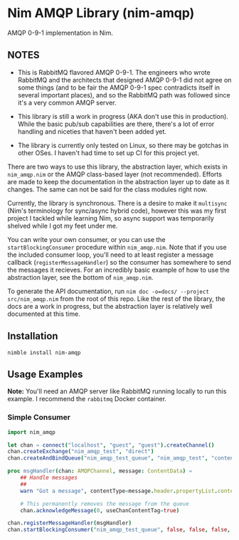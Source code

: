 # Nim AMQP Library (nim-amqp)
AMQP 0-9-1 implementation in Nim.  

## NOTES
* This is RabbitMQ flavored AMQP 0-9-1.  The engineers who wrote RabbitMQ and the architects that designed AMQP 0-9-1 did not agree on some things (and to be fair the AMQP 0-9-1 spec contradicts itself in several important places), and so the RabbitMQ path was followed since it's a very common AMQP server.

* This library is still a work in progress (AKA don't use this in production).  While the basic pub/sub capabilities are there, there's a lot of error handling and niceties that haven't been added yet.
* The library is currently only tested on Linux, so there may be gotchas in other OSes. I haven't had time to set up CI for this project yet.
 
There are two ways to use this library, the abstraction layer, which exists in `nim_amqp.nim` or the AMQP class-based layer (not recommended).  Efforts are made to keep the documentation in the abstraction layer up to date as it changes.  The same can not be said for the class modules right now.

Currently, the library is synchronous.  There is a desire to make it `multisync` (Nim's terminology for sync/async hybrid code), however this was my first project I tackled while learning Nim, so async support was temporarily shelved while I got my feet under me.

You can write your own consumer, or you can use the `startBlockingConsumer` procedure within `nim_amqp.nim`.  Note that if you use the included consumer loop, you'll need to at least register a message callback (`registerMessageHandler`) so the consumer has somewhere to send the messages it recieves.  For an incredibly basic example of how to use the abstraction layer, see the bottom of `nim_amqp.nim`.

To generate the API documentation, run `nim doc -o=docs/ --project src/nim_amqp.nim` from the root of this repo. Like the rest of the library, the docs are a work in progress, but the abstraction layer is relatively well documented at this time.

## Installation
```
nimble install nim-amqp
```

## Usage Examples
**Note:** You'll need an AMQP server like RabbitMQ running locally to run this example. I recommend the `rabbitmq` Docker container.

### Simple Consumer
```nim
import nim_amqp

let chan = connect("localhost", "guest", "guest").createChannel()
chan.createExchange("nim_amqp_test", "direct")
chan.createAndBindQueue("nim_amqp_test_queue", "nim_amqp_test", "content-test")

proc msgHandler(chan: AMQPChannel, message: ContentData) =
    ## Handle messages
    ##
    warn "Got a message", contentType=message.header.propertyList.contentType, body=message.body.readAll()

    # This permanently removes the message from the queue
    chan.acknowledgeMessage(0, useChanContentTag=true)

chan.registerMessageHandler(msgHandler)
chan.startBlockingConsumer("nim_amqp_test_queue", false, false, false, false)
```